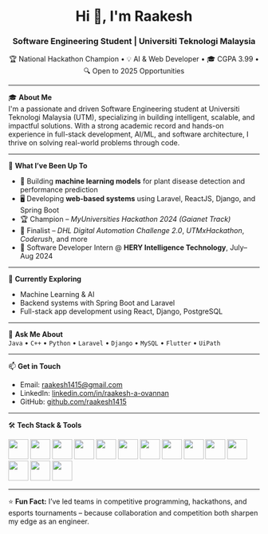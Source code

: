 <h1 align="center">Hi 👋, I'm Raakesh</h1>
<h3 align="center">Software Engineering Student | Universiti Teknologi Malaysia</h3>

<p align="center">
🏆 National Hackathon Champion • 💡 AI & Web Developer • 🎓 CGPA 3.99 • 🔍 Open to 2025 Opportunities  
</p>

---

🎓 **About Me**  
I'm a passionate and driven Software Engineering student at Universiti Teknologi Malaysia (UTM), specializing in building intelligent, scalable, and impactful solutions. With a strong academic record and hands-on experience in full-stack development, AI/ML, and software architecture, I thrive on solving real-world problems through code.

---

💼 **What I’ve Been Up To**  
- 🧠 Building **machine learning models** for plant disease detection and performance prediction  
- 🖥️ Developing **web-based systems** using Laravel, ReactJS, Django, and Spring Boot  
- 🏆 Champion – *MyUniversities Hackathon 2024 (Gaianet Track)*  
- 🤖 Finalist – *DHL Digital Automation Challenge 2.0*, *UTMxHackathon*, *Coderush*, and more  
- 💼 Software Developer Intern @ **HERY Intelligence Technology**, July–Aug 2024  

---

📌 **Currently Exploring**  
- Machine Learning & AI  
- Backend systems with Spring Boot and Laravel  
- Full-stack app development using React, Django, PostgreSQL  

---

💬 **Ask Me About**  
`Java` • `C++` • `Python` • `Laravel` • `Django` • `MySQL` • `Flutter` • `UiPath`

---

📫 **Get in Touch**  
- Email: [raakesh1415@gmail.com](mailto:raakesh1415@gmail.com)  
- LinkedIn: [linkedin.com/in/raakesh-a-ovannan](https://www.linkedin.com/in/raakesh-a-ovannan-b88686255)  
- GitHub: [github.com/raakesh1415](https://github.com/raakesh1415)

---

🛠 **Tech Stack & Tools**

<p align="left">
  <img src="https://cdn.jsdelivr.net/gh/devicons/devicon/icons/java/java-original.svg" width="40" height="40"/>
  <img src="https://cdn.jsdelivr.net/gh/devicons/devicon/icons/python/python-original.svg" width="40" height="40"/>
  <img src="https://cdn.jsdelivr.net/gh/devicons/devicon/icons/cplusplus/cplusplus-original.svg" width="40" height="40"/>
  <img src="https://cdn.jsdelivr.net/gh/devicons/devicon/icons/php/php-original.svg" width="40" height="40"/>
  <img src="https://cdn.jsdelivr.net/gh/devicons/devicon/icons/javascript/javascript-original.svg" width="40" height="40"/>
  <img src="https://cdn.jsdelivr.net/gh/devicons/devicon/icons/html5/html5-original.svg" width="40" height="40"/>
  <img src="https://cdn.jsdelivr.net/gh/devicons/devicon/icons/css3/css3-original.svg" width="40" height="40"/>
  <img src="https://cdn.jsdelivr.net/gh/devicons/devicon/icons/mysql/mysql-original.svg" width="40" height="40"/>
  <img src="https://cdn.jsdelivr.net/gh/devicons/devicon/icons/laravel/laravel-plain.svg" width="40" height="40"/>
  <img src="https://cdn.jsdelivr.net/gh/devicons/devicon/icons/django/django-plain.svg" width="40" height="40"/>
  <img src="https://cdn.jsdelivr.net/gh/devicons/devicon/icons/react/react-original.svg" width="40" height="40"/>
  <img src="https://cdn.jsdelivr.net/gh/devicons/devicon/icons/postgresql/postgresql-original.svg" width="40" height="40"/>
  <img src="https://cdn.jsdelivr.net/gh/devicons/devicon/icons/figma/figma-original.svg" width="40" height="40"/>
  <img src="https://cdn.jsdelivr.net/gh/devicons/devicon/icons/linux/linux-original.svg" width="40" height="40"/>
</p>

---

⭐ **Fun Fact:** I’ve led teams in competitive programming, hackathons, and esports tournaments – because collaboration and competition both sharpen my edge as an engineer.

